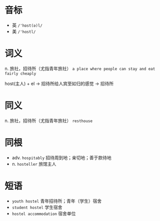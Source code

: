 # 音标

- 英 `/'hɒst(ə)l/`
- 美 `/'hɑstl/`

# 词义

n. 旅社，招待所（尤指青年旅社）
`a place where people can stay and eat fairly cheaply`



host(主人) + el → 招待所给人宾至如归的感觉 → 招待所

# 同义

n. 旅社，招待所（尤指青年旅社）
`resthouse`

# 同根

- adv. `hospitably` 招待周到地；亲切地；善于款待地
- n. `hosteller` 旅馆主人

# 短语

- `youth hostel` 青年招待所；青年（学生）宿舍
- `student hostel` 学生宿舍
- `hostel accommodation` 宿舍单位

